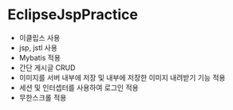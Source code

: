 # EclipseJspPractice
- 이클립스 사용
- jsp, jstl 사용
- Mybatis 적용
- 간단 게시글 CRUD
- 이미지를 서버 내부에 저장 및 내부에 저장한 이미지 내려받기 기능 적용
- 세션 및 인터셉터를 사용하여 로그인 적용
- 무한스크롤 적용
